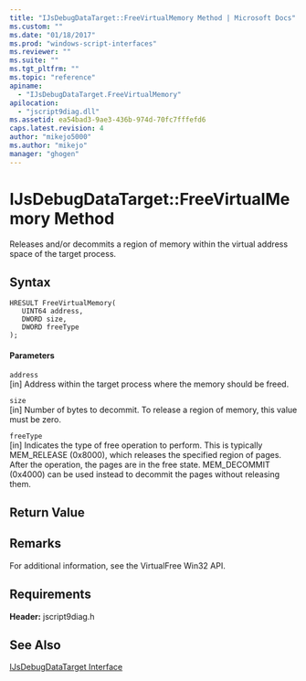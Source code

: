 ```yaml
---
title: "IJsDebugDataTarget::FreeVirtualMemory Method | Microsoft Docs"
ms.custom: ""
ms.date: "01/18/2017"
ms.prod: "windows-script-interfaces"
ms.reviewer: ""
ms.suite: ""
ms.tgt_pltfrm: ""
ms.topic: "reference"
apiname: 
  - "IJsDebugDataTarget.FreeVirtualMemory"
apilocation: 
  - "jscript9diag.dll"
ms.assetid: ea54bad3-9ae3-436b-974d-70fc7fffefd6
caps.latest.revision: 4
author: "mikejo5000"
ms.author: "mikejo"
manager: "ghogen"
---
```

# IJsDebugDataTarget::FreeVirtualMemory Method
Releases and/or decommits a region of memory within the virtual address space of the target process.  
  
## Syntax  
  
```  
HRESULT FreeVirtualMemory(  
   UINT64 address,  
   DWORD size,  
   DWORD freeType  
);  
```  
  
#### Parameters  
 `address`  
 [in] Address within the target process where the memory should be freed.  
  
 `size`  
 [in] Number of bytes to decommit. To release a region of memory, this value must be zero.  
  
 `freeType`  
 [in] Indicates the type of free operation to perform. This is typically MEM_RELEASE (0x8000), which releases the specified region of pages. After the operation, the pages are in the free state. MEM_DECOMMIT (0x4000) can be used instead to decommit the pages without releasing them.  
  
## Return Value  
  
## Remarks  
 For additional information, see the VirtualFree Win32 API.  
  
## Requirements  
 **Header:** jscript9diag.h  
  
## See Also  
 [IJsDebugDataTarget Interface](../../winscript/reference/ijsdebugdatatarget-interface.md)